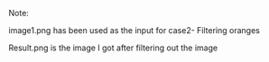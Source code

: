 Note:

image1.png has been used as the input for case2- Filtering oranges

Result.png is the image I got after filtering out the image
